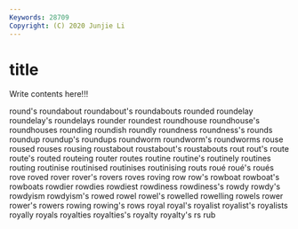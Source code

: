 ```yaml
---
Keywords: 28709
Copyright: (C) 2020 Junjie Li
---
```


# title

Write contents here!!!

round's 
roundabout 
roundabout's
roundabouts 
rounded 
roundelay 
roundelay's 
roundelays 
rounder 
roundest 
roundhouse 
roundhouse's 
roundhouses
rounding 
roundish 
roundly 
roundness 
roundness's 
rounds 
roundup 
roundup's 
roundups 
roundworm
roundworm's 
roundworms 
rouse 
roused 
rouses 
rousing 
roustabout 
roustabout's 
roustabouts 
rout
rout's 
route 
route's 
routed 
routeing 
router 
routes 
routine 
routine's 
routinely
routines 
routing 
routinise 
routinised 
routinises 
routinising 
routs 
roué 
roué's 
roués
rove 
roved 
rover 
rover's 
rovers 
roves 
roving 
row 
row's 
rowboat
rowboat's 
rowboats 
rowdier 
rowdies 
rowdiest 
rowdiness 
rowdiness's 
rowdy 
rowdy's 
rowdyism
rowdyism's 
rowed 
rowel 
rowel's 
rowelled 
rowelling 
rowels 
rower 
rower's 
rowers
rowing 
rowing's 
rows 
royal 
royal's 
royalist 
royalist's 
royalists 
royally 
royals
royalties 
royalties's 
royalty 
royalty's 
rs 
rub 
